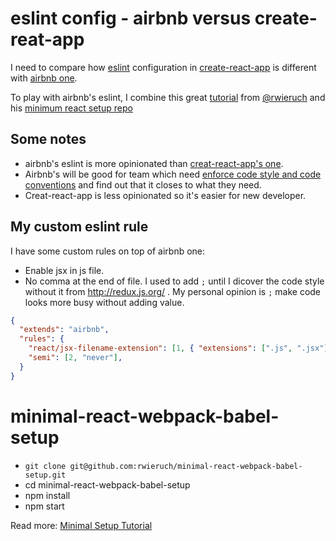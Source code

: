 # eslint config - airbnb versus create-reat-app
I need to compare how [eslint](http://eslint.org) configuration in [create-react-app](https://github.com/facebookincubator/create-react-app/tree/master/packages/eslint-config-react-app) is different with [airbnb one](https://github.com/airbnb/javascript/tree/master/packages/eslint-config-airbnb/rules).

To play with airbnb's eslint, I combine this great [tutorial](https://robinwieruch.de/react-eslint-webpack-babel/) from [@rwieruch](https://github.com/rwieruch) and his [minimum react setup repo](https://github.com/rwieruch/minimal-react-webpack-babel-setup)

## Some notes
- airbnb's eslint is more opinionated than [creat-react-app's one](https://github.com/facebookincubator/create-react-app/blob/master/packages/eslint-config-react-app/index.js#L10). 
- Airbnb's will be good for team which need [enforce code style and code conventions](https://github.com/facebookincubator/create-react-app/issues/205) and find out that it closes to what they need.
- Creat-react-app is less opinionated so it's easier for new developer.

## My custom eslint rule
I have some custom rules on top of airbnb one:

- Enable jsx in js file.
- No comma at the end of file. I used to add `;` until I dicover the code style without it from http://redux.js.org/ . My personal opinion is `;` make code looks more busy without adding value.

```json
{
  "extends": "airbnb",
  "rules": {
    "react/jsx-filename-extension": [1, { "extensions": [".js", ".jsx"] }],
    "semi": [2, "never"],
  }
}
```

# minimal-react-webpack-babel-setup

* `git clone git@github.com:rwieruch/minimal-react-webpack-babel-setup.git`
* cd minimal-react-webpack-babel-setup
* npm install
* npm start

Read more: [Minimal Setup Tutorial](https://www.robinwieruch.de/minimal-react-webpack-babel-setup/)
